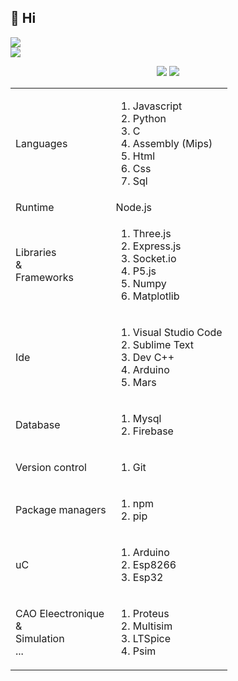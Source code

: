  ## 👋  Hi 
 
   
<a href="https://www.instagram.com/zakarialaoui10/"><img src="https://img.shields.io/badge/instagram%20@zakarialaoui10-8134AF?style=for-the-badge&logo=instagram&logoColor=white"/></a></br>
   <a href="https://web.facebook.com/ZakarialaouiEII143F.O//"><img src="https://img.shields.io/badge/facebook%20@Zakaria Elalaoui-8134AF?style=for-the-badge&logo=facebook&logoColor=white"/></a>
 <p align="center"><img src="https://github-readme-stats.vercel.app/api/top-langs/?username=zakarialaoui10&theme=tokyonight"/>
 <img src="https://github-readme-stats.vercel.app/api?username=zakarialaoui10&hide=issues&theme=tokyonight"/>       
</p>  
<table>
  <tr>
    <td>Languages</td>
    <td><ol>
        <li>Javascript</li>
        <li>Python</li>
        <li>C</li>
        <li>Assembly (Mips)</li> 
        <li>Html</li>
        <li>Css</li>
        <li>Sql</li>
       </ol>
    </td>
    </tr>
    <tr>
      <td>Runtime</td>
      <td>Node.js</td>
   </tr>
    <tr>
    <td>Libraries<br>&<br>Frameworks</td>
    <td><ol>
        <li>Three.js</li>
        <li>Express.js</li>
        <li>Socket.io</li>
        <li>P5.js</li> 
        <li>Numpy</li>
        <li>Matplotlib</li>      
       </ol>
    </td>
      
 </tr>
  <tr>
    <td>Ide</td>
    <td><ol>
      <li>Visual Studio Code</li>
      <li>Sublime Text</li>
      <li>Dev C++</li>
      <li>Arduino</li>
      <li>Mars</li>
      </td>
  </tr>
  <tr>
    <td>Database</td>
    <td><ol>
      <li>Mysql</li>
      <li>Firebase</li>
      </td>
  </tr>
  <tr>
    <td>Version control</td>
    <td><ol><li>Git</li></ol></td>
  </tr>
  <tr>
    <td>Package managers</td>
    <td><ol>
      <li>npm</li>
      <li>pip</li>
      </td>
  </tr>
  <tr>
    <td>uC</td>
    <td><ol>
      <li>Arduino</li>
      <li>Esp8266</li>
      <li>Esp32</li>
      </td>
  </tr>
  <tr>
    <td>CAO Eleectronique<br>&<br>Simulation<br>...</td>
    <td><ol>
      <li>Proteus</li>
      <li>Multisim</li>
      <li>LTSpice</li>
      <li>Psim</li>
      </td>
  </tr>
  </table>
 















